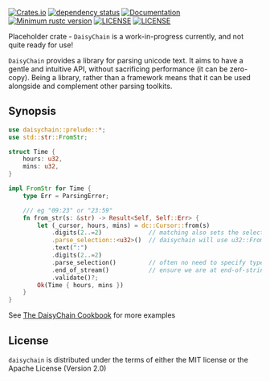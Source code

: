 [![Crates.io](https://img.shields.io/crates/v/daisychain.svg?style=flat-square)](https://crates.io/crates/daisychain)
[![dependency status](https://deps.rs/repo/github/akanalytics/daisychain/status.svg)](https://deps.rs/repo/github/akanalytics/daisychain)
[![Documentation](https://docs.rs/daisychain/badge.svg)](https://docs.rs/daisychain/)
[![Minimum rustc version](https://img.shields.io/badge/rustc-1.65.0+-lightgray.svg)](#rust-version-requirements-msrv)
[![LICENSE](https://img.shields.io/badge/license-MIT-blue.svg)](LICENSE-MIT)
[![LICENSE](https://img.shields.io/badge/license-APACHE-lightblue.svg)](LICENSE-APACHE)




Placeholder crate - `DaisyChain` is a work-in-progress currently, and not quite ready for use!


`DaisyChain` provides a library for parsing unicode text. It aims to have a gentle and intuitive API, without sacrificing performance (it can be zero-copy). Being a library, rather than a framework means that it can be used alongside and complement other parsing toolkits.

## Synopsis

```rust
use daisychain::prelude::*;
use std::str::FromStr;

struct Time {
    hours: u32,
    mins: u32,
}

impl FromStr for Time {
    type Err = ParsingError;

    /// eg "09:23" or "23:59"
    fn from_str(s: &str) -> Result<Self, Self::Err> {
        let (_cursor, hours, mins) = dc::Cursor::from(s)
            .digits(2..=2)             // matching also sets the selection
            .parse_selection::<u32>()  // daisychain will use u32::FromStr
            .text(":")
            .digits(2..=2)
            .parse_selection()         // often no need to specify type explicitly
            .end_of_stream()           // ensure we are at end-of-string
            .validate()?;
        Ok(Time { hours, mins })
    }
}
```
See [The DaisyChain Cookbook](https://docs.rs/crate/daisychain/latest/source/examples/cookbook/) for more examples

## License

`daisychain` is distributed under the terms of either the MIT license or the
Apache License (Version 2.0)


